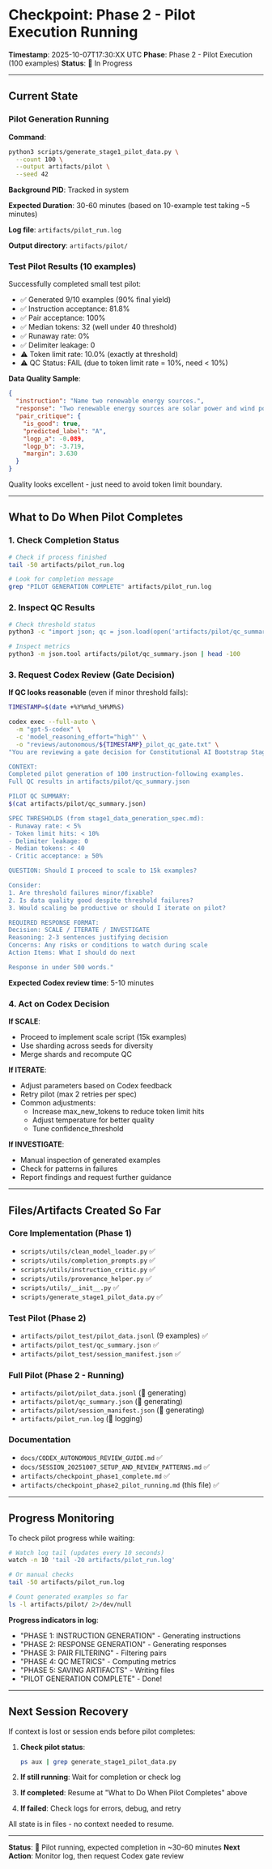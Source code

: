 # Checkpoint: Phase 2 - Pilot Execution Running

**Timestamp**: 2025-10-07T17:30:XX UTC
**Phase**: Phase 2 - Pilot Execution (100 examples)
**Status**: 🔄 In Progress

---

## Current State

### Pilot Generation Running

**Command**:
```bash
python3 scripts/generate_stage1_pilot_data.py \
  --count 100 \
  --output artifacts/pilot \
  --seed 42
```

**Background PID**: Tracked in system

**Expected Duration**: 30-60 minutes (based on 10-example test taking ~5 minutes)

**Log file**: `artifacts/pilot_run.log`

**Output directory**: `artifacts/pilot/`

### Test Pilot Results (10 examples)

Successfully completed small test pilot:
- ✅ Generated 9/10 examples (90% final yield)
- ✅ Instruction acceptance: 81.8%
- ✅ Pair acceptance: 100%
- ✅ Median tokens: 32 (well under 40 threshold)
- ✅ Runaway rate: 0%
- ✅ Delimiter leakage: 0
- ⚠️ Token limit rate: 10.0% (exactly at threshold)
- ⚠️ QC Status: FAIL (due to token limit rate = 10%, need < 10%)

**Data Quality Sample**:
```json
{
  "instruction": "Name two renewable energy sources.",
  "response": "Two renewable energy sources are solar power and wind power.",
  "pair_critique": {
    "is_good": true,
    "predicted_label": "A",
    "logp_a": -0.089,
    "logp_b": -3.719,
    "margin": 3.630
  }
}
```

Quality looks excellent - just need to avoid token limit boundary.

---

## What to Do When Pilot Completes

### 1. Check Completion Status

```bash
# Check if process finished
tail -50 artifacts/pilot_run.log

# Look for completion message
grep "PILOT GENERATION COMPLETE" artifacts/pilot_run.log
```

### 2. Inspect QC Results

```bash
# Check threshold status
python3 -c "import json; qc = json.load(open('artifacts/pilot/qc_summary.json')); print('QC Passed:', qc['thresholds_passed']); print('Failed Reasons:', qc['failed_reasons'])"

# Inspect metrics
python3 -m json.tool artifacts/pilot/qc_summary.json | head -100
```

### 3. Request Codex Review (Gate Decision)

**If QC looks reasonable** (even if minor threshold fails):

```bash
TIMESTAMP=$(date +%Y%m%d_%H%M%S)

codex exec --full-auto \
  -m "gpt-5-codex" \
  -c 'model_reasoning_effort="high"' \
  -o "reviews/autonomous/${TIMESTAMP}_pilot_qc_gate.txt" \
"You are reviewing a gate decision for Constitutional AI Bootstrap Stage 1 Data Generation.

CONTEXT:
Completed pilot generation of 100 instruction-following examples.
Full QC results in artifacts/pilot/qc_summary.json

PILOT QC SUMMARY:
$(cat artifacts/pilot/qc_summary.json)

SPEC THRESHOLDS (from stage1_data_generation_spec.md):
- Runaway rate: < 5%
- Token limit hits: < 10%
- Delimiter leakage: 0
- Median tokens: < 40
- Critic acceptance: ≥ 50%

QUESTION: Should I proceed to scale to 15k examples?

Consider:
1. Are threshold failures minor/fixable?
2. Is data quality good despite threshold failures?
3. Would scaling be productive or should I iterate on pilot?

REQUIRED RESPONSE FORMAT:
Decision: SCALE / ITERATE / INVESTIGATE
Reasoning: 2-3 sentences justifying decision
Concerns: Any risks or conditions to watch during scale
Action Items: What I should do next

Response in under 500 words."
```

**Expected Codex review time**: 5-10 minutes

### 4. Act on Codex Decision

**If SCALE**:
- Proceed to implement scale script (15k examples)
- Use sharding across seeds for diversity
- Merge shards and recompute QC

**If ITERATE**:
- Adjust parameters based on Codex feedback
- Retry pilot (max 2 retries per spec)
- Common adjustments:
  - Increase max_new_tokens to reduce token limit hits
  - Adjust temperature for better quality
  - Tune confidence_threshold

**If INVESTIGATE**:
- Manual inspection of generated examples
- Check for patterns in failures
- Report findings and request further guidance

---

## Files/Artifacts Created So Far

### Core Implementation (Phase 1)
- `scripts/utils/clean_model_loader.py` ✅
- `scripts/utils/completion_prompts.py` ✅
- `scripts/utils/instruction_critic.py` ✅
- `scripts/utils/provenance_helper.py` ✅
- `scripts/utils/__init__.py` ✅
- `scripts/generate_stage1_pilot_data.py` ✅

### Test Pilot (Phase 2)
- `artifacts/pilot_test/pilot_data.jsonl` (9 examples) ✅
- `artifacts/pilot_test/qc_summary.json` ✅
- `artifacts/pilot_test/session_manifest.json` ✅

### Full Pilot (Phase 2 - Running)
- `artifacts/pilot/pilot_data.jsonl` (🔄 generating)
- `artifacts/pilot/qc_summary.json` (🔄 generating)
- `artifacts/pilot/session_manifest.json` (🔄 generating)
- `artifacts/pilot_run.log` (🔄 logging)

### Documentation
- `docs/CODEX_AUTONOMOUS_REVIEW_GUIDE.md` ✅
- `docs/SESSION_20251007_SETUP_AND_REVIEW_PATTERNS.md` ✅
- `artifacts/checkpoint_phase1_complete.md` ✅
- `artifacts/checkpoint_phase2_pilot_running.md` (this file) ✅

---

## Progress Monitoring

To check pilot progress while waiting:

```bash
# Watch log tail (updates every 10 seconds)
watch -n 10 'tail -20 artifacts/pilot_run.log'

# Or manual checks
tail -50 artifacts/pilot_run.log

# Count generated examples so far
ls -l artifacts/pilot/ 2>/dev/null
```

**Progress indicators in log**:
- "PHASE 1: INSTRUCTION GENERATION" - Generating instructions
- "PHASE 2: RESPONSE GENERATION" - Generating responses
- "PHASE 3: PAIR FILTERING" - Filtering pairs
- "PHASE 4: QC METRICS" - Computing metrics
- "PHASE 5: SAVING ARTIFACTS" - Writing files
- "PILOT GENERATION COMPLETE" - Done!

---

## Next Session Recovery

If context is lost or session ends before pilot completes:

1. **Check pilot status**:
   ```bash
   ps aux | grep generate_stage1_pilot_data.py
   ```

2. **If still running**: Wait for completion or check log

3. **If completed**: Resume at "What to Do When Pilot Completes" above

4. **If failed**: Check logs for errors, debug, and retry

All state is in files - no context needed to resume.

---

**Status**: 🔄 Pilot running, expected completion in ~30-60 minutes
**Next Action**: Monitor log, then request Codex gate review
